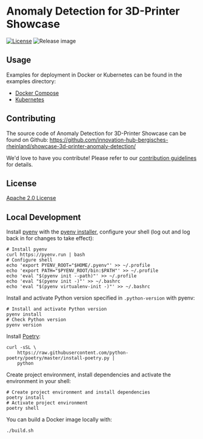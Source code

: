 # Anomaly Detection for 3D-Printer Showcase

[![License](https://img.shields.io/badge/License-Apache%202.0-blue.svg)](https://opensource.org/licenses/Apache-2.0)
![Release image](https://github.com/innovation-hub-bergisches-rheinland/showcase-3d-printer-anomaly-detection/actions/workflows/release.yaml/badge.svg?branch=main)

## Usage

Examples for deployment in Docker or Kubernetes can be found in the examples
directory:

- [Docker Compose](examples/docker-compose)
- [Kubernetes](examples/k8s)

## Contributing

The source code of Anomaly Detection for 3D-Printer Showcase can be found on
Github:
<https://github.com/innovation-hub-bergisches-rheinland/showcase-3d-printer-anomaly-detection/>

We'd love to have you contribute! Please refer to our
[contribution guidelines](CONTRIBUTING.md) for details.

## License

[Apache 2.0 License](LICENSE)

## Local Development

Install [pyenv](https://github.com/pyenv/pyenv) with the
[pyenv installer](https://github.com/pyenv/pyenv-installer), configure your
shell (log out and log back in for changes to take effect):

```shell
# Install pyenv
curl https://pyenv.run | bash
# Configure shell
echo 'export PYENV_ROOT="$HOME/.pyenv"' >> ~/.profile
echo 'export PATH="$PYENV_ROOT/bin:$PATH"' >> ~/.profile
echo 'eval "$(pyenv init --path)"' >> ~/.profile
echo 'eval "$(pyenv init -)"' >> ~/.bashrc
echo 'eval "$(pyenv virtualenv-init -)"' >> ~/.bashrc
```

Install and activate Python version specified in `.python-version` with pyenv:

```shell
# Install and activate Python version
pyenv install
# Check Python version
pyenv version
```

Install [Poetry](https://python-poetry.org/):

```shell
curl -sSL \
    https://raw.githubusercontent.com/python-poetry/poetry/master/install-poetry.py |
    python
```

Create project environment, install dependencies and activate the environment in
your shell:

```shell
# Create project environment and install dependencies
poetry install
# Activate project environment
poetry shell
```

You can build a Docker image locally with:

```shell
./build.sh
```
